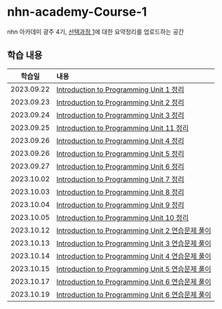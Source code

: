 # nhn-academy-Course-1

nhn 아카데미 광주 4기, [선택과정 1](https://www.inf.unibz.it/~calvanese/teaching/04-05-ip/lecture-notes/)에 대한 요약정리를 업로드하는 공간

## 학습 내용

|   학습일   | 내용                                                                                                                                                                                    |
| :--------: | :-------------------------------------------------------------------------------------------------------------------------------------------------------------------------------------- |
| 2023.09.22 | [Introduction to Programming Unit 1 정리](https://github.com/ByunKi/nhn-academy-Course-1-text/blob/main/Introduction-to-programming/1_Introduction%20to%20programming.md)               |
| 2023.09.23 | [Introduction to Programming Unit 2 정리](https://github.com/ByunKi/nhn-academy-Course-1-text/blob/main/Introduction-to-programming/2_Use%20of%20objects%20and%20variables.md)          |
| 2023.09.24 | [Introduction to Programming Unit 3 정리](https://github.com/ByunKi/nhn-academy-Course-1-text/blob/main/Introduction-to-programming/3_Definition%20of%20methods%20and%20classes.md)     |
| 2023.09.25 | [Introduction to Programming Unit 11 정리](https://github.com/ByunKi/nhn-academy-Course-1-text/blob/main/Introduction-to-programming/11_Dynamic%20arrays%20and%20linked%20lists.md)     |
| 2023.09.26 | [Introduction to Programming Unit 4 정리](https://github.com/ByunKi/nhn-academy-Course-1-text/blob/main/Introduction-to-programming/4_Primitive%20data%20types.md)                      |
| 2023.09.26 | [Introduction to Programming Unit 5 정리](https://github.com/ByunKi/nhn-academy-Course-1-text/blob/main/Introduction-to-programming/5_Conditional%20statements.md)                      |
| 2023.09.27 | [Introduction to Programming Unit 6 정리](https://github.com/ByunKi/nhn-academy-Course-1-text/blob/main/Introduction-to-programming/6_Loop%20statements.md)                             |
| 2023.10.02 | [Introduction to Programming Unit 7 정리](https://github.com/ByunKi/nhn-academy-Course-1-text/blob/main/Introduction-to-programming/7_Arrays%20and%20matrices.md)                       |
| 2023.10.03 | [Introduction to Programming Unit 8 정리](https://github.com/ByunKi/nhn-academy-Course-1-text/blob/main/Introduction-to-programming/8_Files%20and%20input%20and%20output%20streams.md)  |
| 2023.10.04 | [Introduction to Programming Unit 9 정리](https://github.com/ByunKi/nhn-academy-Course-1-text/blob/main/Introduction-to-programming/9_Program%20errors%20and%20exception%20handling.md) |
| 2023.10.05 | [Introduction to Programming Unit 10 정리](https://github.com/ByunKi/nhn-academy-Course-1-text/blob/main/Introduction-to-programming/10_Recursion.md)                                   |
| 2023.10.12 | [Introduction to Programming Unit 2 연습문제 풀이](https://github.com/ByunKi/nhn-academy-course-1/tree/main/exercise/unit_2)                                                            |
| 2023.10.13 | [Introduction to Programming Unit 3 연습문제 풀이](https://github.com/ByunKi/nhn-academy-course-1/tree/main/exercise/unit_3)                                                            |
| 2023.10.14 | [Introduction to Programming Unit 4 연습문제 풀이](https://github.com/ByunKi/nhn-academy-course-1/tree/main/exercise/unit_4)                                                            |
| 2023.10.15 | [Introduction to Programming Unit 5 연습문제 풀이](https://github.com/ByunKi/nhn-academy-course-1/tree/main/exercise/unit_5)                                                            |
| 2023.10.17 | [Introduction to Programming Unit 6 연습문제 풀이](https://github.com/ByunKi/nhn-academy-course-1/tree/main/exercise/unit_6)                                                            |
| 2023.10.19 | [Introduction to Programming Unit 6 연습문제 풀이](https://github.com/ByunKi/nhn-academy-course-1/tree/main/exercise/unit_7)                                                            |
